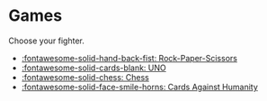 # Games

Choose your fighter.

<div class="grid cards" markdown>

- [:fontawesome-solid-hand-back-fist: Rock-Paper-Scissors](rps)
- [:fontawesome-solid-cards-blank: UNO](uno)
- [:fontawesome-solid-chess: Chess](chess)
- [:fontawesome-solid-face-smile-horns: Cards Against Humanity](cah)

</div>